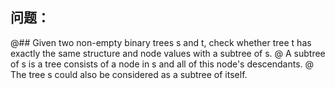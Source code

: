 ## 问题：
@## Given two non-empty binary trees s and t, check whether tree t has exactly the same structure and node values with a subtree of s. 
@ A subtree of s is a tree consists of a node in s and all of this node's descendants. 
@ The tree s could also be considered as a subtree of itself.
